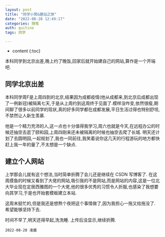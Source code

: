 ```yaml
---
layout: post
title: "同学小聚&建站之旅"
date: "2022-08-28 12:49:17"
categories: 随笔
auth: quitino
tags: 同学

---
```

* content
{:toc}

本科同学到北京出差,晚上约了晚饭,回家后就开始建自己的网站,算作是一个开端吧.




## 同学北京出差


本科同学周F是上周四到的北京,结果因为成都疫情(他从成都来,到北京后成都出现了一例新冠)被隔离七天,于是从上周约到这周终于见面了.模样没咋变,依然很瘦,期间聊了很多以前同学的现状,真的好多同学都在成都发展,平日生活过得也特别舒坦,不禁然让人新生羡慕. 

他是一个精力充沛的人,这一点也十分值得我学习,周六也就是今天,在远程办公的时候还抽空去逛了颐和园,上周四刚来还未被隔离的时候也抽空去爬了长城. 明天还计划了去圆明园,一起规划了,我也一同前往,我笑着说你这几天的行程游玩的地方都快赶上我一年的量了,不太想是一个缺点.


##  建立个人网站

上学那会儿就有这个想法,当时简单折腾了会儿还是继续在 CSDN 写博客了. 在这周摸鱼的时候又看到了大佬的网站,吸引我的不是网站,而是网站的内容,这是一位北大毕业现在定居西雅图的一个大佬,他的很多优秀的习惯令人折服,也感染了我想要向其学习,于是也开始套模板建立本站.

这周末挺忙的,但是我还是想熬个夜把这个事情做了,因为我担心一拖又给拖没了. 希望能够坚持下去.



时间不早了,明天还得早起,洗洗睡. 上传后没显示,继续折腾.




```
2022-08-28 凌晨
```
